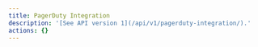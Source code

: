 ```yaml
---
title: PagerDuty Integration
description: '[See API version 1](/api/v1/pagerduty-integration/).'
actions: {}
---
```

